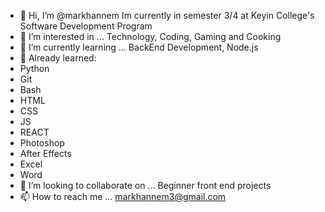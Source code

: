 - 👋 Hi, I’m @markhannem
Im currently in semester 3/4 at Keyin College's Software Development Program 
- 👀 I’m interested in ...
Technology, Coding, Gaming and Cooking
- 🌱 I’m currently learning ...
BackEnd Development, Node.js
- 👀 Already learned:
- Python
- Git
- Bash
- HTML
- CSS
- JS
- REACT
- Photoshop
- After Effects
- Excel
- Word
- 💞️ I’m looking to collaborate on ...
Beginner front end projects
- 📫 How to reach me ...
markhannem3@gmail.com

<!---
markhannem/markhannem is a ✨ special ✨ repository because its `README.md` (this file) appears on your GitHub profile.
You can click the Preview link to take a look at your changes.
--->
